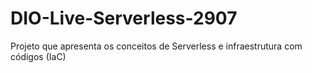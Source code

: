 # DIO-Live-Serverless-2907
Projeto que apresenta os conceitos de Serverless e infraestrutura com códigos (IaC)
